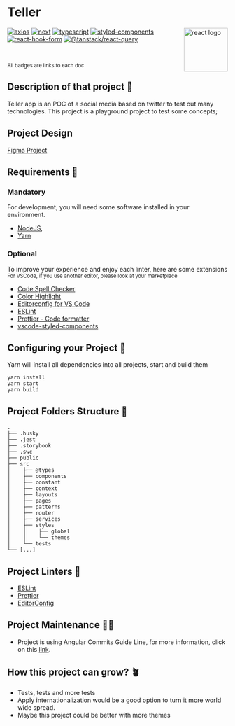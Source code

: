 # Teller

<Img src="https://upload.wikimedia.org/wikipedia/commons/thumb/a/a7/React-icon.svg/220px-React-icon.svg.png" alt="react logo" height="100px" align="right" />

[![axios](https://img.shields.io/badge/axios-%5E0.27.2-%235A29E4)](https://axios-http.com/)
[![next](https://img.shields.io/badge/nextjs-%5E12.2.3-white?logo=Next.js)](https://nextjs.org/)
[![typescript](https://img.shields.io/badge/typescript-%5E4.7.4-blue?logo=Typescript)](https://www.typescriptlang.org/)
[![styled-components](https://img.shields.io/badge/styled--components-%5E5.3.5-ff69b4?logo=styled-components)](https://styled-components.com/)
[![react-hook-form](https://img.shields.io/badge/react--hook--form-%5E7.34.0-EC5990?logo=React-Hook-Form)](https://react-hook-form.com/)
[![@tanstack/react-query](https://img.shields.io/badge/react--query-%5E4.0.10-FF4154?logo=React-Query)](https://tanstack.com/query/v4/)

</br>

<small>All badges are links to each doc</small>

## Description of that project 📖

Teller app is an POC of a social media based on twitter to test out many technologies. This project is a playground project to test some concepts;

## Project Design

[Figma Project](https://www.figma.com/file/Jtw62Q7XIKtG4wwemhBzgV/Teller)

## Requirements 🛑

### Mandatory

For development, you will need some software installed in your environment.

- [NodeJS](https://nodejs.org/en/download/),
- [Yarn](https://classic.yarnpkg.com/en/docs/install/#debian-stable)

### Optional

To improve your experience and enjoy each linter, here are some extensions </br>
<small>For VSCode, if you use another editor, please look at your marketplace</small>

- [Code Spell Checker](https://marketplace.visualstudio.com/items?itemName=streetsidesoftware.code-spell-checker)
- [Color Highlight](https://marketplace.visualstudio.com/items?itemName=naumovs.color-highlight)
- [Editorconfig for VS Code](https://marketplace.visualstudio.com/items?itemName=EditorConfig.EditorConfig)
- [ESLint](https://marketplace.visualstudio.com/items?itemName=dbaeumer.vscode-eslint)
- [Prettier - Code formatter](https://marketplace.visualstudio.com/items?itemName=esbenp.prettier-vscode)
- [vscode-styled-components](https://marketplace.visualstudio.com/items?itemName=jpoissonnier.vscode-styled-components)

## Configuring your Project 🧰

Yarn will install all dependencies into all projects, start and build them

```batch
yarn install
yarn start
yarn build
```

## Project Folders Structure 👷

```code
.
├── .husky
├── .jest
├── .storybook
├── .swc
├── public
├── src
│    ├── @types
│    ├── components
│    ├── constant
│    ├── context
│    ├── layouts
│    ├── pages
│    ├── patterns
│    ├── router
│    ├── services
│    ├── styles
│    │    ├── global
│    │    └── themes
│    └── tests
└── [...]
```

## Project Linters 🧹

- [ESLint](https://eslint.org/)
- [Prettier](https://prettier.io/)
- [EditorConfig](https://editorconfig.org/)

## Project Maintenance 👨‍🔧

- Project is using Angular Commits Guide Line, for more information, click on this [link](https://github.com/angular/angular/blob/master/CONTRIBUTING.md#-commit-message-format).

## How this project can grow? 🪴

- Tests, tests and more tests
- Apply internationalization would be a good option to turn it more world wide spread.
- Maybe this project could be better with more themes
